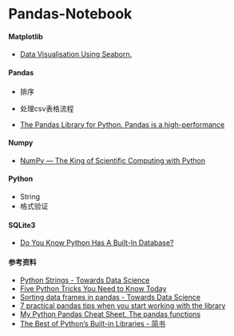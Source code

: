 # Pandas-Notebook
#### Matplotlib

- [Data Visualisation Using Seaborn.](https://medium.com/@mukul.mschauhan/data-visualisation-using-seaborn-464b7c0e5122)





#### Pandas

- 排序

- 处理csv表格流程

- [The Pandas Library for Python. Pandas is a high-performance](https://medium.com/kitepython/pandas-tutorial-da4dd84edd00)





#### Numpy

- [NumPy — The King of Scientific Computing with Python](https://towardsdatascience.com/numpy-the-king-of-scientific-computing-with-python-d1de680b811d)





#### Python

- String
- 格式验证



#### SQLite3

- [Do You Know Python Has A Built-In Database? ](https://towardsdatascience.com/do-you-know-python-has-a-built-in-database-d553989c87bd)





#### 参考资料

- [Python Strings - Towards Data Science](https://towardsdatascience.com/python-strings-38c3d74c236a)
- [Five Python Tricks You Need to Know Today](https://towardsdatascience.com/five-python-tricks-you-need-to-learn-today-9dbe03c790ab)
- [Sorting data frames in pandas - Towards Data Science](https://towardsdatascience.com/sorting-data-frames-in-pandas-a5a3af6f346a)
- [7 practical pandas tips when you start working with the library](https://towardsdatascience.com/7-practical-pandas-tips-when-you-start-working-with-the-library-e4a9205eb443)
- [My Python Pandas Cheat Sheet. The pandas functions ](https://towardsdatascience.com/my-python-pandas-cheat-sheet-746b11e44368)
- [The Best of Python’s Built-in Libraries - 简书](https://www.jianshu.com/p/4443c5788bd5)

